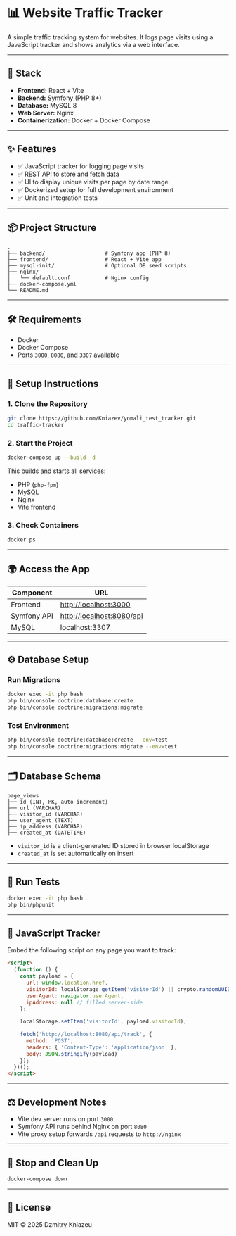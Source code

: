 # 📊 Website Traffic Tracker

A simple traffic tracking system for websites. It logs page visits using a JavaScript tracker and shows analytics via a web interface.

---

## 🧱 Stack

- **Frontend:** React + Vite
- **Backend:** Symfony (PHP 8+)
- **Database:** MySQL 8
- **Web Server:** Nginx
- **Containerization:** Docker + Docker Compose

---

## ✨ Features

- ✅ JavaScript tracker for logging page visits
- ✅ REST API to store and fetch data
- ✅ UI to display unique visits per page by date range
- ✅ Dockerized setup for full development environment
- ✅ Unit and integration tests

---

## 📦 Project Structure

```
.
├── backend/                   # Symfony app (PHP 8)
├── frontend/                  # React + Vite app
├── mysql-init/                # Optional DB seed scripts
├── nginx/
│   └── default.conf           # Nginx config
├── docker-compose.yml
└── README.md
```

---

## 🛠 Requirements

- Docker
- Docker Compose
- Ports `3000`, `8080`, and `3307` available

---

## 🔧 Setup Instructions

### 1. Clone the Repository

```bash
git clone https://github.com/Kniazev/yomali_test_tracker.git
cd traffic-tracker
```

### 2. Start the Project

```bash
docker-compose up --build -d
```

This builds and starts all services:

- PHP (`php-fpm`)
- MySQL
- Nginx
- Vite frontend

### 3. Check Containers

```bash
docker ps
```

---

## 🌍 Access the App

| Component   | URL                                                    |
| ----------- | ------------------------------------------------------ |
| Frontend    | [http://localhost:3000](http://localhost:3000)         |
| Symfony API | [http://localhost:8080/api](http://localhost:8080/api) |
| MySQL       | localhost:3307                                         |

---

## ⚙️ Database Setup

### Run Migrations

```bash
docker exec -it php bash
php bin/console doctrine:database:create
php bin/console doctrine:migrations:migrate
```

### Test Environment

```bash
php bin/console doctrine:database:create --env=test
php bin/console doctrine:migrations:migrate --env=test
```

---

## 🗂 Database Schema

```
page_views
├── id (INT, PK, auto_increment)
├── url (VARCHAR)
├── visitor_id (VARCHAR)
├── user_agent (TEXT)
├── ip_address (VARCHAR)
├── created_at (DATETIME)
```

- `visitor_id` is a client-generated ID stored in browser localStorage
- `created_at` is set automatically on insert

---

## 🧪 Run Tests

```bash
docker exec -it php bash
php bin/phpunit
```

---

## 📡 JavaScript Tracker

Embed the following script on any page you want to track:

```html
<script>
  (function () {
    const payload = {
      url: window.location.href,
      visitorId: localStorage.getItem('visitorId') || crypto.randomUUID(),
      userAgent: navigator.userAgent,
      ipAddress: null // filled server-side
    };

    localStorage.setItem('visitorId', payload.visitorId);

    fetch('http://localhost:8080/api/track', {
      method: 'POST',
      headers: { 'Content-Type': 'application/json' },
      body: JSON.stringify(payload)
    });
  })();
</script>
```

---

## ⚖️ Development Notes

- Vite dev server runs on port `3000`
- Symfony API runs behind Nginx on port `8080`
- Vite proxy setup forwards `/api` requests to `http://nginx`

---

## 🧹 Stop and Clean Up

```bash
docker-compose down
```

---

## 📝 License

MIT © 2025 Dzmitry Kniazeu

